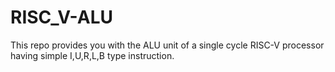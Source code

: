 # RISC_V-ALU

This repo provides you with the ALU unit of a single cycle RISC-V processor having simple I,U,R,L,B type instruction.
